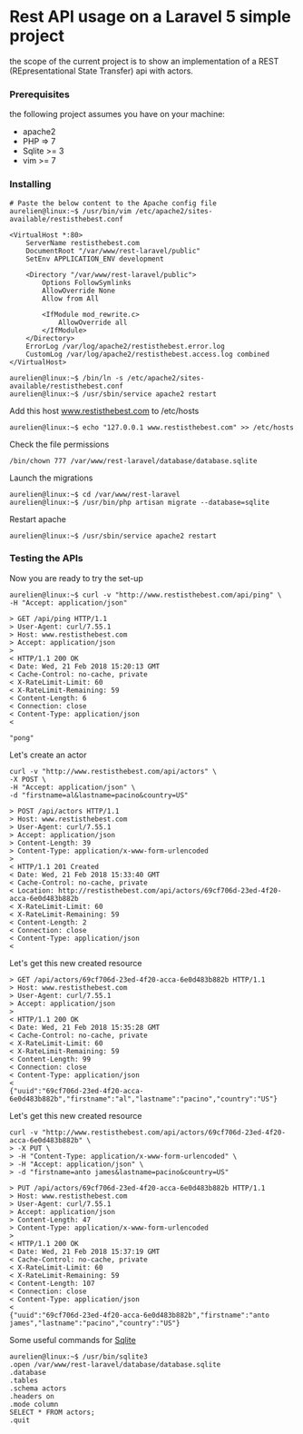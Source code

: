 # Rest API usage on a Laravel 5 simple project 

the scope of the current project is to show an implementation of
a REST (REpresentational State Transfer) api with actors.

### Prerequisites
the following project assumes you have on your machine:
- apache2
- PHP => 7
- Sqlite >= 3
- vim >= 7

### Installing
```
# Paste the below content to the Apache config file
aurelien@linux:~$ /usr/bin/vim /etc/apache2/sites-available/restisthebest.conf

<VirtualHost *:80>
    ServerName restisthebest.com
    DocumentRoot "/var/www/rest-laravel/public"
    SetEnv APPLICATION_ENV development

    <Directory "/var/www/rest-laravel/public">
        Options FollowSymlinks
        AllowOverride None
        Allow from All

        <IfModule mod_rewrite.c>
            AllowOverride all
        </IfModule>
    </Directory>
    ErrorLog /var/log/apache2/restisthebest.error.log
    CustomLog /var/log/apache2/restisthebest.access.log combined
</VirtualHost>

aurelien@linux:~$ /bin/ln -s /etc/apache2/sites-available/restisthebest.conf
aurelien@linux:~$ /usr/sbin/service apache2 restart
```

Add this host www.restisthebest.com to /etc/hosts 
```
aurelien@linux:~$ echo "127.0.0.1 www.restisthebest.com" >> /etc/hosts
```

Check the file permissions
```
/bin/chown 777 /var/www/rest-laravel/database/database.sqlite
```

Launch the migrations
```
aurelien@linux:~$ cd /var/www/rest-laravel
aurelien@linux:~$ /usr/bin/php artisan migrate --database=sqlite
```

Restart apache
```
aurelien@linux:~$ /usr/sbin/service apache2 restart
```

### Testing the APIs

Now you are ready to try the set-up
```
aurelien@linux:~$ curl -v "http://www.restisthebest.com/api/ping" \
-H "Accept: application/json"

> GET /api/ping HTTP/1.1
> User-Agent: curl/7.55.1
> Host: www.restisthebest.com
> Accept: application/json
>
< HTTP/1.1 200 OK
< Date: Wed, 21 Feb 2018 15:20:13 GMT
< Cache-Control: no-cache, private
< X-RateLimit-Limit: 60
< X-RateLimit-Remaining: 59
< Content-Length: 6
< Connection: close
< Content-Type: application/json
<

"pong"
```

Let's create an actor
```
curl -v "http://www.restisthebest.com/api/actors" \
-X POST \
-H "Accept: application/json" \
-d "firstname=al&lastname=pacino&country=US"

> POST /api/actors HTTP/1.1
> Host: www.restisthebest.com
> User-Agent: curl/7.55.1
> Accept: application/json
> Content-Length: 39
> Content-Type: application/x-www-form-urlencoded
>
< HTTP/1.1 201 Created
< Date: Wed, 21 Feb 2018 15:33:40 GMT
< Cache-Control: no-cache, private
< Location: http://restisthebest.com/api/actors/69cf706d-23ed-4f20-acca-6e0d483b882b
< X-RateLimit-Limit: 60
< X-RateLimit-Remaining: 59
< Content-Length: 2
< Connection: close
< Content-Type: application/json
<
```

Let's get this new created resource
```
> GET /api/actors/69cf706d-23ed-4f20-acca-6e0d483b882b HTTP/1.1
> Host: www.restisthebest.com
> User-Agent: curl/7.55.1
> Accept: application/json
> 
< HTTP/1.1 200 OK
< Date: Wed, 21 Feb 2018 15:35:28 GMT
< Cache-Control: no-cache, private
< X-RateLimit-Limit: 60
< X-RateLimit-Remaining: 59
< Content-Length: 99
< Connection: close
< Content-Type: application/json
< 
{"uuid":"69cf706d-23ed-4f20-acca-6e0d483b882b","firstname":"al","lastname":"pacino","country":"US"}
```

Let's get this new created resource
```
curl -v "http://www.restisthebest.com/api/actors/69cf706d-23ed-4f20-acca-6e0d483b882b" \
> -X PUT \
> -H "Content-Type: application/x-www-form-urlencoded" \
> -H "Accept: application/json" \
> -d "firstname=anto james&lastname=pacino&country=US"

> PUT /api/actors/69cf706d-23ed-4f20-acca-6e0d483b882b HTTP/1.1
> Host: www.restisthebest.com
> User-Agent: curl/7.55.1
> Accept: application/json
> Content-Length: 47
> Content-Type: application/x-www-form-urlencoded
>
< HTTP/1.1 200 OK
< Date: Wed, 21 Feb 2018 15:37:19 GMT
< Cache-Control: no-cache, private
< X-RateLimit-Limit: 60
< X-RateLimit-Remaining: 59
< Content-Length: 107
< Connection: close
< Content-Type: application/json
<
{"uuid":"69cf706d-23ed-4f20-acca-6e0d483b882b","firstname":"anto james","lastname":"pacino","country":"US"}
```

Some useful commands for [Sqlite](https://www.sqlite.org/index.html)
```
aurelien@linux:~$ /usr/bin/sqlite3
.open /var/www/rest-laravel/database/database.sqlite
.database
.tables
.schema actors
.headers on
.mode column
SELECT * FROM actors;
.quit
```
